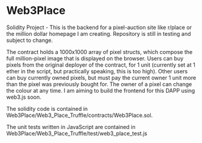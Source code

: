 # Web3Place
Solidity Project - This is the backend for a pixel-auction site like r/place or the million dollar homepage I am creating. Repository is still in testing and subject to change.

The contract holds a 1000x1000 array of pixel structs, which compose the full million-pixel image that is displayed on the browser. Users can buy pixels from the original deployer of the contract, for 1 unit (currently set at 1 ether in the script, but practically speaking, this is too high). Other users can buy currently owned pixels, but must pay the current owner 1 unit more than the pixel was previously bought for. The owner of a pixel can change the colour at any time. I am aiming to build the frontend for this DAPP using web3.js soon. 

The solidity code is contained in Web3Place/Web3_Place_Truffle/contracts/Web3Place.sol. 

The unit tests written in JavaScript are contained in Web3Place/Web3_Place_Truffle/test/web3_place_test.js
